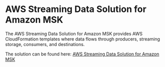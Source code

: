# AWS Streaming Data Solution for Amazon MSK<a name="examples-ssmsk"></a>

The AWS Streaming Data Solution for Amazon MSK provides AWS CloudFormation templates where data flows through producers, streaming storage, consumers, and destinations\. 

The solution can be found here: [AWS Streaming Data Solution for Amazon MSK](https://aws.amazon.com/solutions/implementations/aws-streaming-data-solution-for-amazon-msk/)